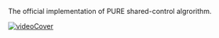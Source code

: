 The official implementation of PURE shared-control algrorithm.

[![videoCover](https://github.com/user-attachments/assets/189e772b-7b0f-407e-9165-c9a23054b643)](https://youtu.be/VdcGu0XQWZ4)

